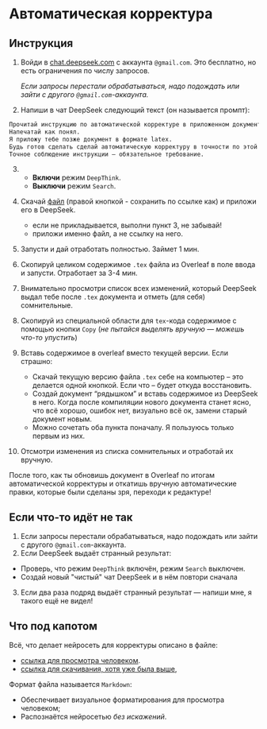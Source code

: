 # Автоматическая корректура
## Инструкция

1. Войди в [chat.deepseek.com](https://chat.deepseek.com/) с аккаунта `@gmail.com`. Это бесплатно, но есть ограничения по числу запросов. 

    *Если запросы перестали обрабатываться, надо подождать или зайти с другого `@gmail.com`-аккаунта.*

2. Напиши в чат DeepSeek следующий текст (он называется промпт):

```txt
Прочитай инструкцию по автоматической корректуре в приложенном документе md. 
Напечатай как понял. 
Я приложу тебе позже документ в формате latex. 
Будь готов сделать сделай автоматическую корректуру в точности по этой инструкции. 
Точное соблюдение инструкции — обязательное требование.
```

3.  * **Включи** режим `DeepThink`. 
    * **Выключи** режим `Search`.

4. Скачай [файл](https://raw.githubusercontent.com/zalig/redaktura/refs/heads/main/autocorrect/ai/index.md) (правой кнопкой - сохранить по ссылке как) и приложи его в DeepSeek.
    * если не прикладывается, выполни пункт 3, не забывай!
    * приложи именно файл, а не ссылку на него.

5. Запусти и дай отработать полностью. Займет 1 мин.

6. Скопируй целиком содержимое `.tex` файла из Overleaf в поле ввода и запусти. Отработает за 3-4 мин.

7. Внимательно просмотри список всех изменений, который DeepSeek выдал тебе после `.tex` документа и отметь (для себя) сомнительные.

8. Скопируй из специальной области для `tex`-кода содержимое с помощью кнопки `Copy` (*не пытайся выделять вручную — можешь что-то упустить*)  

9. Вставь содержимое в overleaf вместо текущей версии. Если страшно:  
   * Скачай текущую версию файла `.tex` себе на компьютер – это делается одной кнопкой. Если что – будет откуда восстановить.   
   * Создай документ “рядышком” и вставь содержимое из DeepSeek в него. Когда после компиляции нового документа станет ясно, что всё хорошо, ошибок нет, визуально всё ок, замени старый документ новым.   
   * Можно сочетать оба пункта поначалу. Я пользуюсь только первым из них. 
8. Отсмотри изменения из списка сомнительных и отработай их вручную.

После того, как ты обновишь документ в Overleaf по итогам автоматической корректуры и откатишь вручную автоматические правки, которые были сделаны зря, переходи к редактуре!

## Если что-то идёт не так

1. Если запросы перестали обрабатываться, надо подождать или зайти с другого `@gmail.com`-аккаунта. 
2. Если DeepSeek выдаёт странный результат: 
  * Проверь, что режим `DeepThink` включён, режим `Search` выключен.
  * Создай новый "чистый" чат DeepSeek и в нём повтори сначала
3. Если два раза подряд выдаёт странный результат — напиши мне, я такого ещё не видел!

## Что под капотом
Всё, что делает нейросеть для корректуры описано в файле:
* [ссылка для просмотра человеком](https://github.com/zalig/redaktura/blob/main/autocorrect/ai/index.md).
* [ссылка для скачивания, хотя уже была выше](https://raw.githubusercontent.com/zalig/redaktura/refs/heads/main/autocorrect/ai/index.md),


Формат файла называется `Markdown`:
* Обеспечивает визуальное форматирования для просмотра человеком;
* Распознаётся нейросетью *без искажений*.
